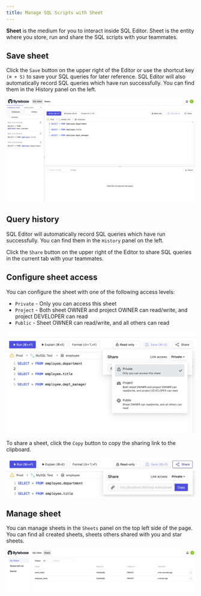 ```yaml
---
title: Manage SQL Scripts with Sheet
---
```


**Sheet** is the medium for you to interact inside SQL Editor. Sheet is the entity where you store,
run and share the SQL scripts with your teammates.

## Save sheet

Click the `Save` button on the upper right of the Editor or use the shortcut key `(⌘ + S)` to save
your SQL queries for later reference. SQL Editor will also automatically record SQL queries which
have run successfully. You can find them in the History panel on the left.

![History](/static/docs/sql-editor/save-and-history.webp)

## Query history

SQL Editor will automatically record SQL queries which have run successfully. You can find them in
the `History` panel on the left.

Click the `Share` button on the upper right of the Editor to share SQL queries in the current tab with your teammates.

## Configure sheet access

You can configure the sheet with one of the following access levels:

- `Private` - Only you can access this sheet
- `Project` - Both sheet OWNER and project OWNER can read/write, and project DEVELOPER can read
- `Public` - Sheet OWNER can read/write, and all others can read

![Configure access](/static/docs/sql-editor/share-link-access.webp)

To share a sheet, click the `Copy` button to copy the sharing link to the clipboard.

![Copy the share link](/static/docs/sql-editor/share-popover.webp)

## Manage sheet

You can manage sheets in the `Sheets` panel on the top left side of the page. You can find all
created sheets, sheets others shared with you and star sheets.

![Sheets](/static/docs/sql-editor/sheet-panel.webp)
